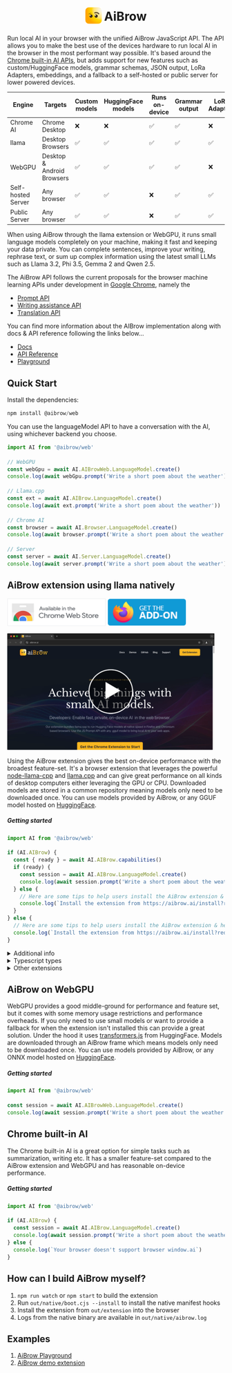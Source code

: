 <h1 align="center">
<sub>
<img src="https://github.com/axonzeta/aibrow/blob/main/.github/assets/aibrow-icon.png?raw=true" height="38" width="38">
</sub>
AiBrow
</h1>

Run local AI in your browser with the unified AiBrow JavaScript API. The API allows you to make the best use of the devices hardware to run local AI in the browser in the most performant way possible. It's based around the [Chrome built-in AI APIs](https://developer.chrome.com/docs/ai/built-in-apis), but adds support for new features such as custom/HuggingFace models, grammar schemas, JSON output, LoRa Adapters, embeddings, and a fallback to a self-hosted or public server for lower powered devices.

| Engine             | Targets                               | Custom models | HuggingFace models | Runs on-device | Grammar output | LoRA Adapters | Embeddings | GPU Required | Performance |
| ------------------ | ------------------------------------- | ------------- | ------------------ | -------------- | -------------- | ------------- | ---------- | ------------ | ----------- |
| Chrome AI          | Chrome Desktop                        | ❌            | ❌                 | ✅              | ✅             | ❌            | ❌          | ✅           | ⭐️⭐️         |
| llama          | Desktop Browsers                      | ✅            | ✅                 | ✅              | ✅             | ✅            | ✅          | ❌           | ⭐️⭐️⭐️       |
| WebGPU             | Desktop & Android Browsers            | ✅            | ✅                 | ✅              | ✅             | ❌            | ✅          | ❌           | ⭐️          |
| Self-hosted Server | Any browser                           | ✅            | ✅                 | ❌              | ✅             | ✅            | ✅          | ❌           | ⭐️⭐️⭐️       |
| Public Server      | Any browser                           | ✅            | ✅                 | ❌              | ✅             | ✅            | ✅          | ❌           | ⭐️⭐️         |

When using AiBrow through the llama extension or WebGPU, it runs small language models completely on your machine, making it fast and keeping your data private. You can complete sentences, improve your writing, rephrase text, or sum up complex information using the latest small LLMs such as Llama 3.2, Phi 3.5, Gemma 2 and Qwen 2.5.

The AiBrow API follows the current proposals for the browser machine learning APIs under development in [Google Chrome](https://developer.chrome.com/docs/ai/built-in), namely the

* [Prompt API](https://github.com/explainers-by-googlers/prompt-api)
* [Writing assistance API](https://github.com/webmachinelearning/writing-assistance-apis)
* [Translation API](https://github.com/webmachinelearning/translation-api)

You can find more information about the AIBrow implementation along with docs & API reference following the links below...

* [Docs](https://docs.aibrow.ai/)
* [API Reference](https://docs.aibrow.ai/api-reference/aibrow)
* [Playground](https://demo.aibrow.ai/playground/)

## Quick Start

Install the dependencies:

```js
npm install @aibrow/web
```

You can use the languageModel API to have a conversation with the AI, using whichever backend you choose.

```js
import AI from '@aibrow/web'

// WebGPU
const webGpu = await AI.AIBrowWeb.LanguageModel.create()
console.log(await webGpu.prompt('Write a short poem about the weather'))

// Llama.cpp
const ext = await AI.AIBrow.LanguageModel.create()
console.log(await ext.prompt('Write a short poem about the weather'))

// Chrome AI
const browser = await AI.Browser.LanguageModel.create()
console.log(await browser.prompt('Write a short poem about the weather'))

// Server
const server = await AI.Server.LanguageModel.create()
console.log(await server.prompt('Write a short poem about the weather'))

```

## AiBrow extension using llama natively

<p>
<a href="https://chromewebstore.google.com/detail/aibrow/bbkbjiehfkggfkbampigbbakecijicdm"><img src="https://github.com/axonzeta/aibrow/blob/main/.github/assets/chrome_webstore_icon.png?raw=true" width="228" height="64" alt="Get AiBrow for Chrome" /></a>
<a href="#firefox"><img src="https://github.com/axonzeta/aibrow/blob/main/.github/assets/firefox-addon.png?raw=true" width="183" height="64"alt="Get AiBrow for Firefox"></a>
</p>

<p>
<a href="https://www.youtube.com/watch?v=ATybwD79jUI"><img src="https://github.com/axonzeta/aibrow/blob/main/.github/assets/install_preview.png?raw=true" width="480" height="270" alt="Step by step install" /></a>
</p>

Using the AiBrow extension gives the best on-device performance with the broadest feature-set. It's a browser extension that leverages the powerful [node-llama-cpp](https://github.com/withcatai/node-llama-cpp) and [llama.cpp](https://github.com/ggerganov/llama.cpp) and can give great performance on all kinds of desktop computers either leveraging the GPU or CPU. Downloaded models are stored in a common repository meaning models only need to be downloaded once. You can use models provided by AiBrow, or any GGUF model hosted on [HuggingFace](https://huggingface.co/).

##### Getting started

```js
import AI from '@aibrow/web'

if (AI.AIBrow) {
  const { ready } = await AI.AIBrow.capabilities()
  if (ready) {
    const session = await AI.AIBrow.LanguageModel.create()
    console.log(await session.prompt('Write a short poem about the weather'))
  } else {
    // Here are some tips to help users install the AiBrow extension & helper https://docs.aibrow.ai/guides/helping-users-install-aibrow
    console.log(`Install the extension from https://aibrow.ai/install?redirect_to=${window.location.href}`)
  }
} else {
  // Here are some tips to help users install the AiBrow extension & helper https://docs.aibrow.ai/guides/helping-users-install-aibrow
  console.log(`Install the extension from https://aibrow.ai/install?redirect_to=${window.location.href}`)
}
```

<details>
<summary>Additional info</summary>
When the extension is installed, it's directly usable on any page via `window.aibrow` or if installed on a browser other than Google Chrome it automatically polyfills `window.ai`.
</details>

<details>
<summary>Typescript types</summary>

Types for `window.aibrow` can be added to your project by using the `npm install --save-dev @aibrow/dom-types` package. Then to expose them, place the following either in your `global.d.ts` or the entry point to your code

```ts
import type AI from "@aibrow/dom-types"

declare global {
  interface Window {
    readonly aibrow: typeof AI;
  }
}
```
</details>

<details>
<summary>Other extensions</summary>

Other extensions can make use of the AiBrow extension by using the extension library library using `npm install @aibrow/extension`

```js
import aibrow from '@aibrow/extension'

const { ready } = await aibrow.capabilities()
if (ready) {
  const session = await aibrow.LanguageModel.create()
  const stream = await sess.promptStreaming('Write a poem about AI in the browser')
  for await (const chunk of stream) {
    console.log(chunk)
  }
} else {
  console.log(`Install the extension from https://aibrow.ai/install?redirect_to=${window.location.href}`)
}
```
</details>

## AiBrow on WebGPU

WebGPU provides a good middle-ground for performance and feature set, but it comes with some memory usage restrictions and performance overheads. If you only need to use small models or want to provide a fallback for when the extension isn't installed this can provide a great solution. Under the hood it uses [transformers.js](https://github.com/huggingface/transformers.js) from HuggingFace. Models are downloaded through an AiBrow frame which means models only need to be downloaded once. You can use models provided by AiBrow, or any ONNX model hosted on [HuggingFace](https://huggingface.co/).

##### Getting started

```js
import AI from '@aibrow/web'

const session = await AI.AIBrowWeb.LanguageModel.create()
console.log(await session.prompt('Write a short poem about the weather'))
```

## Chrome built-in AI

The Chrome built-in AI is a great option for simple tasks such as summarization, writing etc. It has a smaller feature-set compared to the AiBrow extension and WebGPU and has reasonable on-device performance.

##### Getting started

```js
import AI from '@aibrow/web'

if (AI.AIBrow) {
  const session = await AI.AIBrow.LanguageModel.create()
  console.log(await session.prompt('Write a short poem about the weather'))
} else {
  console.log(`Your browser doesn't support browser window.ai`)
}
```

## How can I build AiBrow myself?

1. `npm run watch` or `npm start` to build the extension
2. Run `out/native/boot.cjs --install` to install the native manifest hooks
3. Install the extension from `out/extension` into the browser
4. Logs from the native binary are available in `out/native/aibrow.log`


## Examples

1. [AiBrow Playground](https://github.com/axonzeta/aibrow-playground)
2. [AiBrow demo extension](https://github.com/axonzeta/aibrow-demo-extension)

